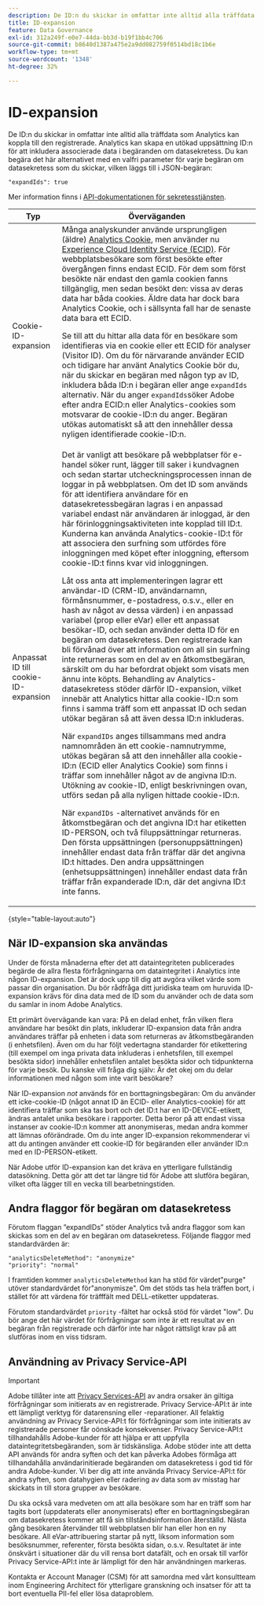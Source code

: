 ```yaml
---
description: De ID:n du skickar in omfattar inte alltid alla träffdata som Analytics kan koppla till den registrerade. Analytics kan skapa en utökad uppsättning ID:n för att inkludera associerade data i begäranden om datasekretess. Du kan begära det här alternativet med en valfri parameter för varje begäran om datasekretess som du skickar, vilken läggs till i JSON-begäran
title: ID-expansion
feature: Data Governance
exl-id: 312a249f-e0e7-44da-bb3d-b19f1bb4c706
source-git-commit: b8640d1387a475e2a9dd082759f0514bd18c1b6e
workflow-type: tm+mt
source-wordcount: '1348'
ht-degree: 32%

---
```


# ID-expansion

De ID:n du skickar in omfattar inte alltid alla träffdata som Analytics kan koppla till den registrerade. Analytics kan skapa en utökad uppsättning ID:n för att inkludera associerade data i begäranden om datasekretess. Du kan begära det här alternativet med en valfri parameter för varje begäran om datasekretess som du skickar, vilken läggs till i JSON-begäran:

```
"expandIds": true
```

Mer information finns i [API-dokumentationen för sekretesstjänsten](https://experienceleague.adobe.com/docs/experience-platform/privacy/api/overview.html).


| Typ | Överväganden |
| --- | --- |
| Cookie-ID-expansion | Många analyskunder använde ursprungligen (äldre) [Analytics Cookie](https://experienceleague.adobe.com/docs/core-services/interface/administration/ec-cookies/cookies-privacy.html?lang=en), men använder nu [Experience Cloud Identity Service (ECID)](https://experienceleague.adobe.com/docs/id-service/using/home.html?lang=en). För webbplatsbesökare som först besökte efter övergången finns endast ECID. För dem som först besökte när endast den gamla cookien fanns tillgänglig, men sedan besökt den: vissa av deras data har båda cookies. Äldre data har dock bara Analytics Cookie, och i sällsynta fall har de senaste data bara ett ECID.<p>Se till att du hittar alla data för en besökare som identifieras via en cookie eller ett ECID för analyser (Visitor ID). Om du för närvarande använder ECID och tidigare har använt Analytics Cookie bör du, när du skickar en begäran med någon typ av ID, inkludera båda ID:n i begäran eller ange `expandIds` alternativ. När du anger `expandIds`söker Adobe efter andra ECID:n eller Analytics-cookies som motsvarar de cookie-ID:n du anger. Begäran utökas automatiskt så att den innehåller dessa nyligen identifierade cookie-ID:n. |
| Anpassat ID till cookie-ID-expansion | Det är vanligt att besökare på webbplatser för e-handel söker runt, lägger till saker i kundvagnen och sedan startar utcheckningsprocessen innan de loggar in på webbplatsen. Om det ID som används för att identifiera användare för en datasekretessbegäran lagras i en anpassad variabel endast när användaren är inloggad, är den här förinloggningsaktiviteten inte kopplad till ID:t. Kunderna kan använda Analytics-cookie-ID:t för att associera den surfning som utfördes före inloggningen med köpet efter inloggning, eftersom cookie-ID:t finns kvar vid inloggningen.<p>Låt oss anta att implementeringen lagrar ett användar-ID (CRM-ID, användarnamn, förmånsnummer, e-postadress, o.s.v., eller en hash av något av dessa värden) i en anpassad variabel (prop eller eVar) eller ett anpassat besökar-ID, och sedan använder detta ID för en begäran om datasekretess. Den registrerade kan bli förvånad över att information om all sin surfning inte returneras som en del av en åtkomstbegäran, särskilt om du har befordrat objekt som visats men ännu inte köpts. Behandling av Analytics-datasekretess stöder därför ID-expansion, vilket innebär att Analytics hittar alla cookie-ID:n som finns i samma träff som ett anpassat ID och sedan utökar begäran så att även dessa ID:n inkluderas.<p>När `expandIDs` anges tillsammans med andra namnområden än ett cookie-namnutrymme, utökas begäran så att den innehåller alla cookie-ID:n (ECID eller Analytics Cookie) som finns i träffar som innehåller något av de angivna ID:n. Utökning av cookie-ID, enligt beskrivningen ovan, utförs sedan på alla nyligen hittade cookie-ID:n.<p>När `expandIDs` -alternativet används för en åtkomstbegäran och det angivna ID:t har etiketten ID-PERSON, och två filuppsättningar returneras. Den första uppsättningen (personuppsättningen) innehåller endast data från träffar där det angivna ID:t hittades. Den andra uppsättningen (enhetsuppsättningen) innehåller endast data från träffar från expanderade ID:n, där det angivna ID:t inte fanns. |

{style="table-layout:auto"}

## När ID-expansion ska användas

Under de första månaderna efter det att dataintegriteten publicerades begärde de allra flesta förfrågningarna om dataintegritet i Analytics inte någon ID-expansion. Det är dock upp till dig att avgöra vilket värde som passar din organisation. Du bör rådfråga ditt juridiska team om huruvida ID-expansion krävs för dina data med de ID som du använder och de data som du samlar in inom Adobe Analytics.

Ett primärt övervägande kan vara: På en delad enhet, från vilken flera användare har besökt din plats, inkluderar ID-expansion data från andra användares träffar på enheten i data som returneras av åtkomstbegäranden (i enhetsfilen). Även om du har följt vedertagna standarder för etikettering (till exempel om inga privata data inkluderas i enhetsfilen, till exempel besökta sidor) innehåller enhetsfilen antalet besökta sidor och tidpunkterna för varje besök. Du kanske vill fråga dig själv: Är det okej om du delar informationen med någon som inte varit besökare?

När ID-expansion *not* används för en borttagningsbegäran: Om du använder ett icke-cookie-ID (något annat ID än ECID- eller Analytics-cookie) för att identifiera träffar som ska tas bort och det ID:t har en ID-DEVICE-etikett, ändras antalet unika besökare i rapporter. Detta beror på att endast vissa instanser av cookie-ID:n kommer att anonymiseras, medan andra kommer att lämnas oförändrade. Om du inte anger ID-expansion rekommenderar vi att du antingen använder ett cookie-ID för begäranden eller använder ID:n med en ID-PERSON-etikett.

När Adobe utför ID-expansion kan det kräva en ytterligare fullständig datasökning. Detta gör att det tar längre tid för Adobe att slutföra begäran, vilket ofta lägger till en vecka till bearbetningstiden.

## Andra flaggor för begäran om datasekretess

Förutom flaggan ”expandIDs” stöder Analytics två andra flaggor som kan skickas som en del av en begäran om datasekretess. Följande flaggor med standardvärden är:

```
"analyticsDeleteMethod": "anonymize"
"priority": "normal"
```

I framtiden kommer `analyticsDeleteMethod` kan ha stöd för värdet&quot;purge&quot; utöver standardvärdet för&quot;anonymisze&quot;. Om det stöds tas hela träffen bort, i stället för att värdena för träfffält med DELL-etiketter uppdateras.

Förutom standardvärdet `priority` -fältet har också stöd för värdet &quot;low&quot;. Du bör ange det här värdet för förfrågningar som inte är ett resultat av en begäran från registrerade och därför inte har något rättsligt krav på att slutföras inom en viss tidsram.

## Användning av Privacy Service-API

>[!IMPORTANT]
>
>Adobe tillåter inte att [Privacy Services-API](https://experienceleague.adobe.com/docs/experience-platform/privacy/api/overview.html) av andra orsaker än giltiga förfrågningar som initierats av en registrerade. Privacy Service-API:t är inte ett lämpligt verktyg för datarensning eller -reparationer. All felaktig användning av Privacy Service-API:t för förfrågningar som inte initierats av registrerade personer får oönskade konsekvenser. Privacy Service-API:t tillhandahålls Adobe-kunder för att hjälpa er att uppfylla dataintegritetsbegäranden, som är tidskänsliga. Adobe stöder inte att detta API används för andra syften och det kan påverka Adobes förmåga att tillhandahålla användarinitierade begäranden om datasekretess i god tid för andra Adobe-kunder. Vi ber dig att inte använda Privacy Service-API:t för andra syften, som datahygien eller radering av data som av misstag har skickats in till stora grupper av besökare.

Du ska också vara medveten om att alla besökare som har en träff som har tagits bort (uppdaterats eller anonymiserats) efter en borttagningsbegäran om datasekretess kommer att få sin tillståndsinformation återställd. Nästa gång besökaren återvänder till webbplatsen blir han eller hon en ny besökare. All eVar-attribuering startar på nytt, liksom information som besöksnummer, referenter, första besökta sidan, o.s.v. Resultatet är inte önskvärt i situationer där du vill rensa bort datafält, och en orsak till varför Privacy Service-API:t inte är lämpligt för den här användningen markeras.

Kontakta er Account Manager (CSM) för att samordna med vårt konsultteam inom Engineering Architect för ytterligare granskning och insatser för att ta bort eventuella PII-fel eller lösa dataproblem.
